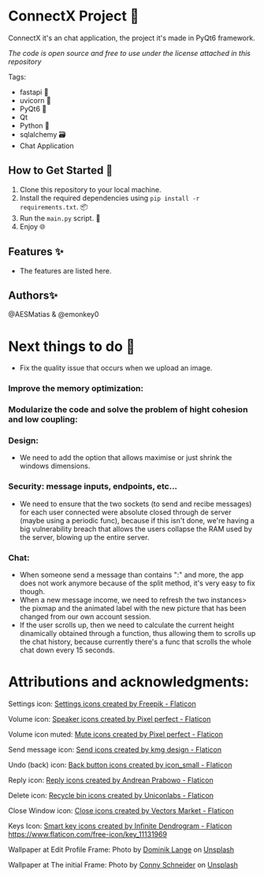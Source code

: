# ConnectX Project 🚀
ConnectX it's an chat application, the project it's made in PyQt6 framework.

*The code is open source and free to use under the license attached in this repository* 

Tags:
- fastapi 🚄
- uvicorn 🐍
- PyQt6 🐉
- Qt
- Python 🐉
- sqlalchemy 🗃️
- Chat Application

## How to Get Started 🌟
1. Clone this repository to your local machine.
2. Install the required dependencies using `pip install -r requirements.txt`. 📦
3. Run the `main.py` script. 🏃
4. Enjoy 🌐

## Features ✨
- The features are listed here.
## Authors✨
@AESMatias & @emonkey0
# Next things to do 🚀
- Fix the quality issue that occurs when we upload an image.
### Improve the memory optimization:

### Modularize the code and solve the problem of hight cohesion and low coupling:

### Design:
- We need to add the option that allows maximise or just shrink the windows dimensions.

### Security: message inputs, endpoints, etc...
- We need to ensure that the two sockets (to send and recibe messages) for each user connected were absolute closed through de server (maybe using a periodic func), because if this isn't done, we're having a big vulnerability breach that allows the users collapse the RAM used by the server, blowing up the entire server.

### Chat:
- When someone send a message than contains ":" and more, the app does not work anymore
because of the split method, it's very easy to fix though.
- When a new message income, we need to refresh the two instances> the pixmap and the animated label with the new picture that has been changed from our own account session.
- If the user scrolls up, then we need to calculate the current height
dinamically obtained through a function, thus allowing them to scrolls up the
chat history, because currently there's a func that scrolls the whole chat down
every 15 seconds.

# Attributions and acknowledgments:
Settings icon: <a href="https://www.flaticon.com/free-icons/settings" title="settings icons">Settings icons created by Freepik - Flaticon</a>

Volume icon: <a href="https://www.flaticon.com/free-icons/speaker" title="speaker icons">Speaker icons created by Pixel perfect - Flaticon</a>

Volume icon muted: <a href="https://www.flaticon.com/free-icons/mute" title="mute icons">Mute icons created by Pixel perfect - Flaticon</a>

Send message icon: <a href="https://www.flaticon.com/free-icons/send" title="send icons">Send icons created by kmg design - Flaticon</a>

Undo (back) icon: <a href="https://www.flaticon.com/free-icons/back-button" title="back button icons">Back button icons created by icon_small - Flaticon</a>

Reply icon: <a href="https://www.flaticon.com/free-icons/reply" title="reply icons">Reply icons created by Andrean Prabowo - Flaticon</a>

Delete icon: <a href="https://www.flaticon.com/free-icons/recycle-bin" title="recycle bin icons">Recycle bin icons created by Uniconlabs - Flaticon</a>

Close Window icon: <a href="https://www.flaticon.com/free-icons/close" title="close icons">Close icons created by Vectors Market - Flaticon</a>

Keys Icon: <a href="https://www.flaticon.com/free-icons/smart-key" title="smart key icons">Smart key icons created by Infinite Dendrogram - Flaticon</a> https://www.flaticon.com/free-icon/key_11131969

Wallpaper at Edit Profile Frame: Photo by <a href="https://unsplash.com/@the_real_napster?utm_content=creditCopyText&utm_medium=referral&utm_source=unsplash">Dominik Lange</a> on <a href="https://unsplash.com/photos/blue-parrot-standing-on-brown-tree-branch-Lej_oqHljbk?utm_content=creditCopyText&utm_medium=referral&utm_source=unsplash">Unsplash</a>

Wallpaper at The initial Frame: Photo by <a href="https://unsplash.com/@choys_?utm_content=creditCopyText&utm_medium=referral&utm_source=unsplash">Conny Schneider</a> on <a href="https://unsplash.com/photos/a-blue-abstract-background-with-lines-and-dots-pREq0ns_p_E?utm_content=creditCopyText&utm_medium=referral&utm_source=unsplash">Unsplash</a>
  